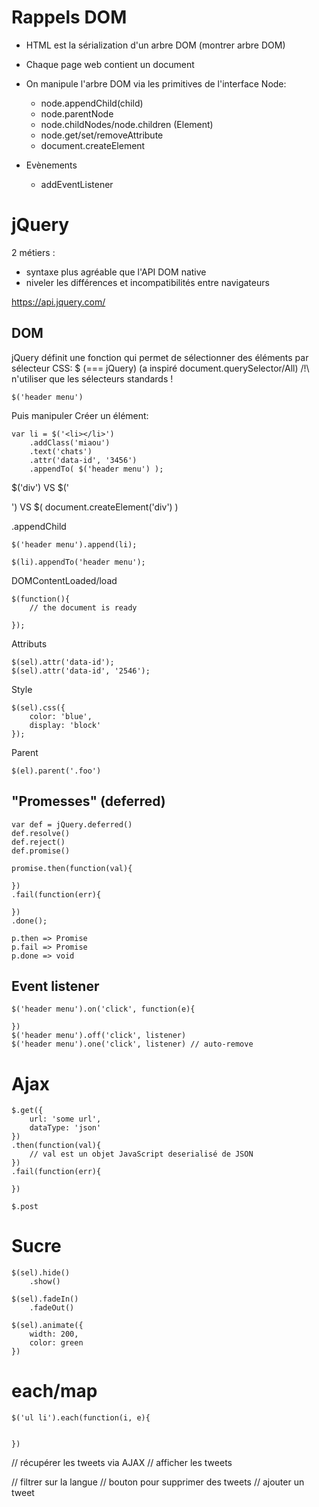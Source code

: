 # Rappels DOM

* HTML est la sérialization d'un arbre DOM (montrer arbre DOM)
* Chaque page web contient un document
* On manipule l'arbre DOM via les primitives de l'interface Node:
    * node.appendChild(child)
    * node.parentNode
    * node.childNodes/node.children (Element)
    * node.get/set/removeAttribute
    * document.createElement
    
* Evènements
    * addEventListener
    
# jQuery

2 métiers : 
* syntaxe plus agréable que l'API DOM native
* niveler les différences et incompatibilités entre navigateurs

https://api.jquery.com/

## DOM

jQuery définit une fonction qui permet de sélectionner des éléments par sélecteur CSS: $ (=== jQuery) (a inspiré document.querySelector/All)
/!\ n'utiliser que les sélecteurs standards !

    $('header menu')

Puis manipuler
Créer un élément:
    
    var li = $('<li></li>')
        .addClass('miaou')
        .text('chats')
        .attr('data-id', '3456')
        .appendTo( $('header menu') );

$('div') VS $('<div>') VS $( document.createElement('div') )

.appendChild

    $('header menu').append(li);
    
    $(li).appendTo('header menu');
    
DOMContentLoaded/load

    $(function(){
        // the document is ready

    });
    
Attributs

    $(sel).attr('data-id');
    $(sel).attr('data-id', '2546');

Style

    $(sel).css({
        color: 'blue',
        display: 'block'
    });

Parent

    $(el).parent('.foo')



## "Promesses" (deferred)


    var def = jQuery.deferred()
    def.resolve()
    def.reject()
    def.promise()

    promise.then(function(val){

    })
    .fail(function(err){

    })
    .done();
    
    p.then => Promise
    p.fail => Promise
    p.done => void


## Event listener

    $('header menu').on('click', function(e){

    })
    $('header menu').off('click', listener)
    $('header menu').one('click', listener) // auto-remove


# Ajax

    $.get({
        url: 'some url',
        dataType: 'json'
    })
    .then(function(val){
        // val est un objet JavaScript deserialisé de JSON
    })
    .fail(function(err){
    
    })
    
    $.post

# Sucre

    $(sel).hide()
        .show()
        
    $(sel).fadeIn()
        .fadeOut()
        
    $(sel).animate({
        width: 200,
        color: green
    })
    
# each/map

    $('ul li').each(function(i, e){
        
    
    })



// récupérer les tweets via AJAX
// afficher les tweets

// filtrer sur la langue
// bouton pour supprimer des tweets
// ajouter un tweet




